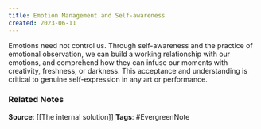 ```yaml
---
title: Emotion Management and Self-awareness
created: 2023-06-11
---
```


Emotions need not control us. Through self-awareness and the practice of emotional observation, we can build a working relationship with our emotions, and comprehend how they can infuse our moments with creativity, freshness, or darkness. This acceptance and understanding is critical to genuine self-expression in any art or performance.

### Related Notes
**Source**: [[The internal solution]]
**Tags**: #EvergreenNote

